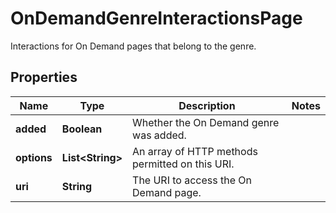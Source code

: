 

# OnDemandGenreInteractionsPage

Interactions for On Demand pages that belong to the genre.

## Properties

| Name | Type | Description | Notes |
|------------ | ------------- | ------------- | -------------|
|**added** | **Boolean** | Whether the On Demand genre was added. |  |
|**options** | **List&lt;String&gt;** | An array of HTTP methods permitted on this URI. |  |
|**uri** | **String** | The URI to access the On Demand page. |  |



